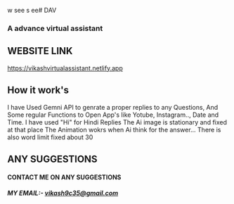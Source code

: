 w see s ee# DAV
### A advance virtual assistant 

## WEBSITE LINK 
https://vikashvirtualassistant.netlify.app

## How it work's 
I have Used Gemni API to genrate a proper replies to any Questions, And Some regular Functions to Open App's like Yotube, Instagram.., Date and Time.
I have used "Hi" for Hindi Replies 
The Ai image is stationary and fixed at that place 
The Animation wokrs when Ai think for the answer...
There is also word limit fixed about 30

## ANY SUGGESTIONS 
#### CONTACT ME ON ANY SUGGESTIONS 
##### MY EMAIL:- vikash9c35@gmail.com 
